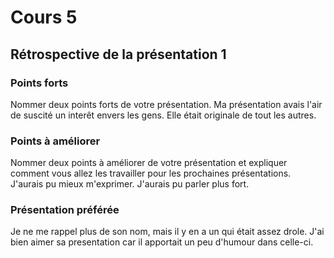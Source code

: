 # Cours 5
## Rétrospective de la présentation 1

### Points forts
Nommer deux points forts de votre présentation. 
Ma présentation avais l'air de suscité un interêt envers les gens.
Elle était originale de tout les autres.

### Points à améliorer
Nommer deux points à améliorer de votre présentation et expliquer comment vous allez les travailler pour les prochaines présentations.
J'aurais pu mieux m'exprimer.
J'aurais pu parler plus fort.

### Présentation préférée
Je ne me rappel plus de son nom, mais il y en a un qui était assez drole. J'ai bien aimer sa presentation car il apportait un peu d'humour dans celle-ci.
